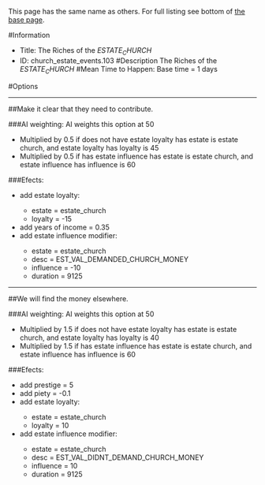 This page has the same name as others. For full listing see bottom of [the base page](the_riches_of_the_estate_church.md).

#Information
 - Title: The Riches of the $ESTATE_CHURCH$
 - ID: church_estate_events.103
#Description
The Riches of the $ESTATE_CHURCH$
#Mean Time to Happen:
Base time = 1 days

#Options

___
##Make it clear that they need to contribute.

###AI weighting:
AI weights this option at 50
 - Multiplied by 0.5 if does not have estate loyalty has estate is estate church, and estate loyalty has loyalty is 45
 - Multiplied by 0.5 if has estate influence has estate is estate church, and estate influence has influence is 60


###Efects:<ul><li>add estate loyalty:</li><ul><li>estate = estate_church</li><li>loyalty = -15</li></ul><li>add years of income = 0.35</li><li>add estate influence modifier:</li><ul><li>estate = estate_church</li><li>desc = EST_VAL_DEMANDED_CHURCH_MONEY</li><li>influence = -10</li><li>duration = 9125</li></ul></ul>

___
##We will find the money elsewhere.

###AI weighting:
AI weights this option at 50
 - Multiplied by 1.5 if does not have estate loyalty has estate is estate church, and estate loyalty has loyalty is 40
 - Multiplied by 1.5 if has estate influence has estate is estate church, and estate influence has influence is 60


###Efects:<ul><li>add prestige = 5</li><li>add piety = -0.1</li><li>add estate loyalty:</li><ul><li>estate = estate_church</li><li>loyalty = 10</li></ul><li>add estate influence modifier:</li><ul><li>estate = estate_church</li><li>desc = EST_VAL_DIDNT_DEMAND_CHURCH_MONEY</li><li>influence = 10</li><li>duration = 9125</li></ul></ul>
